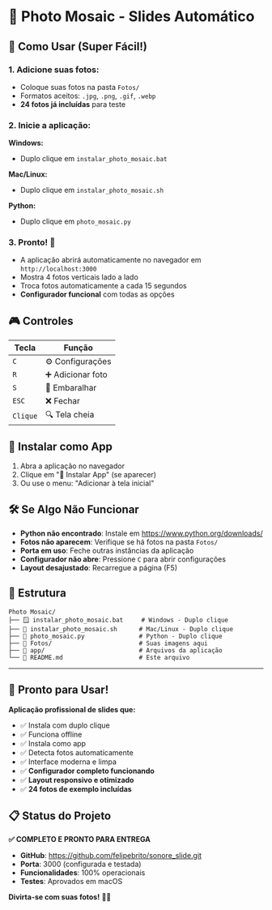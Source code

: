 # 📸 Photo Mosaic - Slides Automático

## 🚀 **Como Usar (Super Fácil!)**

### **1. Adicione suas fotos:**
- Coloque suas fotos na pasta `Fotos/`
- Formatos aceitos: `.jpg`, `.png`, `.gif`, `.webp`
- **24 fotos já incluídas** para teste

### **2. Inicie a aplicação:**

**Windows:**
- Duplo clique em `instalar_photo_mosaic.bat`

**Mac/Linux:**
- Duplo clique em `instalar_photo_mosaic.sh`

**Python:**
- Duplo clique em `photo_mosaic.py`

### **3. Pronto!** 🎉
- A aplicação abrirá automaticamente no navegador em `http://localhost:3000`
- Mostra 4 fotos verticais lado a lado
- Troca fotos automaticamente a cada 15 segundos
- **Configurador funcional** com todas as opções

## 🎮 **Controles**

| Tecla | Função |
|-------|--------|
| `C` | ⚙️ Configurações |
| `R` | ➕ Adicionar foto |
| `S` | 🔄 Embaralhar |
| `ESC` | ❌ Fechar |
| `Clique` | 🔍 Tela cheia |

## 📱 **Instalar como App**

1. Abra a aplicação no navegador
2. Clique em "📱 Instalar App" (se aparecer)
3. Ou use o menu: "Adicionar à tela inicial"

## 🛠️ **Se Algo Não Funcionar**

- **Python não encontrado**: Instale em https://www.python.org/downloads/
- **Fotos não aparecem**: Verifique se há fotos na pasta `Fotos/`
- **Porta em uso**: Feche outras instâncias da aplicação
- **Configurador não abre**: Pressione `C` para abrir configurações
- **Layout desajustado**: Recarregue a página (F5)

## 📁 **Estrutura**

```
Photo Mosaic/
├── 🪟 instalar_photo_mosaic.bat     # Windows - Duplo clique
├── 🐧 instalar_photo_mosaic.sh      # Mac/Linux - Duplo clique
├── 🐍 photo_mosaic.py               # Python - Duplo clique
├── 📁 Fotos/                        # Suas imagens aqui
├── 📁 app/                          # Arquivos da aplicação
└── 📖 README.md                     # Este arquivo
```

---

## 🎉 **Pronto para Usar!**

**Aplicação profissional de slides que:**
- ✅ Instala com duplo clique
- ✅ Funciona offline
- ✅ Instala como app
- ✅ Detecta fotos automaticamente
- ✅ Interface moderna e limpa
- ✅ **Configurador completo funcionando**
- ✅ **Layout responsivo e otimizado**
- ✅ **24 fotos de exemplo incluídas**

## 📋 **Status do Projeto**

**✅ COMPLETO E PRONTO PARA ENTREGA**

- **GitHub**: https://github.com/felipebrito/sonore_slide.git
- **Porta**: 3000 (configurada e testada)
- **Funcionalidades**: 100% operacionais
- **Testes**: Aprovados em macOS

**Divirta-se com suas fotos!** 📸✨ 